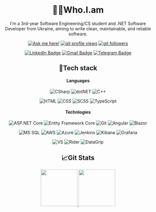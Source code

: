 <div align=center>
  
👨‍💻Who.I.am
============================================================================================================================
  
I'm a 3rd-year Software Engineering/CS student and .NET Software Developer from Ukraine, aiming to write clean, maintainable, and reliable software.
  
[![Ask me here!](https://img.shields.io/badge/Ask_Me_Anything-yellow?style=flat)](https://github.com/aldecode/aldecode/issues/new)
[![git profile views](https://komarev.com/ghpvc/?username=aldecode&color=brightgreen&style=flat)](https://github.com/aldecode)
[![git followers](https://img.shields.io/github/followers/aldecode?style=social)](https://github.com/login?return_to=https%3A%2F%2Fgithub.com%2Faldecode)

[![LinkedIn Badge](https://img.shields.io/badge/-Nikita_Reshetnik-%230177B5?style=flat&logo=linkedin)](https://www.linkedin.com/in/nikitareshetnik/)
[![Gmail Badge](https://img.shields.io/badge/-reshetnik.nikita@gmail.com-c14438?style=flat&logo=Gmail&logoColor=white&link=mailto:reshetnik.nikita@gmail.com)](mailto:reshetnik.nikita@gmail.com)
[![Telegram Badge](https://img.shields.io/badge/reshetnigram-2CA5E0?style=flat&logo=telegram&logoColor=white)](https://telegram.im/@reshetnigram)
  


🔧Tech stack 
------------------------------------------------------------------------------------------------------------------------------

#### Languages

![CSharp](https://img.shields.io/badge/-CSharp-fff?&logo=sharp&logoColor=0078D4)
![dotNET](https://img.shields.io/badge/.NET-fff?&logo=.net&logoColor=512BD4)
![C++](https://img.shields.io/badge/-C++-fff?&logo=c%2b%2b&logoColor=00599C)

 
![HTML](https://img.shields.io/badge/-HTML-fff?&logo=HTML5&logoColor=E34F26)
![CSS](https://img.shields.io/badge/-CSS-fff?&logo=CSS3&logoColor=1572B6)
![SCSS](https://img.shields.io/badge/-SCSS-fff?&logo=sass&logoColor=CC6699)
![TypeScript](https://img.shields.io/badge/-TypeScript-fff?&logo=TypeScript&logoColor=3178C6)

  
#### Technlogies
  
![ASP.NET Core](https://img.shields.io/badge/-ASP.NET%20Core-fff?style=flat&logo=.net&logoColor=blue)
![Entity Framework Core](https://img.shields.io/badge/-Entity_Framework_Core-fff?style=flat&logo=Microsoft&logoColor=0078D7)
![Git](https://img.shields.io/badge/-Git-fff?style=flat&logo=git&logoColor=F05032)
![Angular](https://img.shields.io/badge/-Angular-fff?style=flat&logo=angular&logoColor=DD0031)
![Blazor](https://img.shields.io/badge/-Blazor-fff?style=flat&logo=blazor&logoColor=512BD4)

  
![MS SQL](https://img.shields.io/badge/Microsoft_SQL_Server-fff?style=flat&logo=microsoft-sql-server&logoColor=CC2927)
![AWS](https://img.shields.io/badge/-AWS-fff?style=flat&logo=amazonaws&logoColor=FF9900)
![Azure](https://img.shields.io/badge/-Azure-fff?&logo=Microsoft-Azure&logoColor=0078D4)
![Jenkins](https://img.shields.io/badge/-Jenkins-fff?&logo=jenkins&logoColor=D24939)
![Kibana](https://img.shields.io/badge/-Kibana-fff?&logo=kibana&logoColor=005571)
![Grafana](https://img.shields.io/badge/-Grafana-fff?&logo=grafana&logoColor=F46800)
  
![VS](https://img.shields.io/badge/-VisualStudio-fff?&logo=VisualStudio&logoColor=5C2D91)
![Rider](https://img.shields.io/badge/-Rider-fff?&logo=Rider&logoColor=000000)
![DataGrip](https://img.shields.io/badge/-DataGrip-fff?&logo=DataGrip&logoColor=000000)
  
📈Git Stats 
------------------------------------------------------------------------------------------------------------------------------------------------------------

  <a href="https://gitstats.me/aldecode" align=center >
  <img height="120px" src="https://github-readme-stats.vercel.app/api?username=aldecode&include_all_commits=true&count_private=true&hide_border=true&theme=vue&hide=contribs,issues&show_icons=true&hide_title=true" />
  <img height="120px" src="https://github-readme-stats.vercel.app/api/top-langs/?username=aldecode&layout=compact&&hide=javascript,css,html,&langs_count=8&theme=vue&hide_border=true" /> 
</a>  
 
